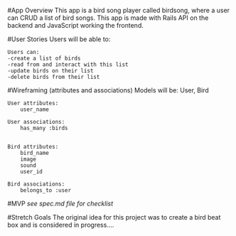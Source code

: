 #App Overview
    This app is a bird song player called birdsong, where a user can CRUD a list of bird songs. This app is made with Rails API on the backend and JavaScript working the frontend. 

#User Stories
    Users will be able to:
    <!-- sign up, log in, log out -->

    Users can:
    -create a list of birds
    -read from and interact with this list
    -update birds on their list
    -delete birds from their list

#Wireframing (attributes and associations)
    Models will be:
        User, Bird

    User attributes:
        user_name

    User associations:
        has_many :birds


    Bird attributes:
        bird_name
        image
        sound
        user_id

    Bird associations:
        belongs_to :user


#MVP
    *see spec.md file for checklist*

#Stretch Goals
    The original idea for this project was to create a bird beat box and is considered in progress....

